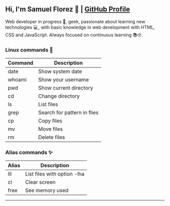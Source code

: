 ## Hi, I'm Samuel Florez 👋  | [GitHub Profile](https://github.com/muxanz)

Web developer in progress 🌱, geek, passionate about learning new technologies 💻 , with basic knowledge in web development with HTML, CSS and JavaScript. Always focused on continuous learning 📚 🤓 .

### Linux commands 🐧 

| Command | Description |
| ------ | ------ |
| date | Show system date |
| whoami | Show your username |
| pwd | Show current directory |
| cd | Change directory |
| ls | List files |
| grep | Search for pattern in flies |
| cp | Copy files |
| mv | Move files |
| rm | Delete files |

### Alias commands ✨ 

| Alias | Description |
| ------ | ------ |
| lll | List files with option -lha |
| cl | Clear screen |
| free | See memory used |

---

